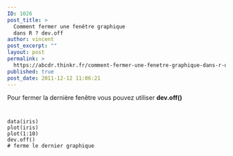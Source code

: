 ```yaml
---
ID: 1026
post_title: >
  Comment fermer une fenêtre graphique
  dans R ? dev.off
author: vincent
post_excerpt: ""
layout: post
permalink: >
  https://abcdr.thinkr.fr/comment-fermer-une-fenetre-graphique-dans-r-dev-off/
published: true
post_date: 2011-12-12 11:06:21
---
```

Pour fermer la dernière fenêtre vous pouvez utiliser <strong>dev.off()</strong> <pre><code><br /><p>data(iris)<br />plot(iris)<br />plot(1:10)<br />dev.off() # ferme le dernier graphique</p></pre>